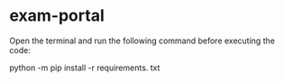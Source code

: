 # exam-portal

Open the terminal and run the following command before executing the code: 

python -m pip install -r requirements. txt 
